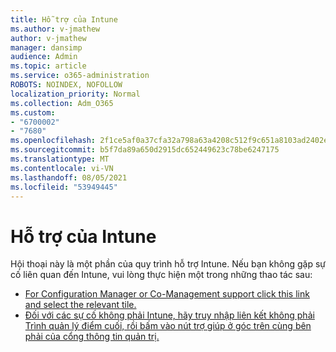 ```yaml
---
title: Hỗ trợ của Intune
ms.author: v-jmathew
author: v-jmathew
manager: dansimp
audience: Admin
ms.topic: article
ms.service: o365-administration
ROBOTS: NOINDEX, NOFOLLOW
localization_priority: Normal
ms.collection: Adm_O365
ms.custom:
- "6700002"
- "7680"
ms.openlocfilehash: 2f1ce5af0a37cfa32a798a63a4208c512f9c651a8103ad2402ee3dd592a952eb
ms.sourcegitcommit: b5f7da89a650d2915dc652449623c78be6247175
ms.translationtype: MT
ms.contentlocale: vi-VN
ms.lasthandoff: 08/05/2021
ms.locfileid: "53949445"
---
```

# <a name="intune-support"></a>Hỗ trợ của Intune

Hội thoại này là một phần của quy trình hỗ trợ Intune. Nếu bạn không gặp sự cố liên quan đến Intune, vui lòng thực hiện một trong những thao tác sau:

- [For Configuration Manager or Co-Management support click this link and select the relevant tile.](https://endpoint.microsoft.com/#blade/Microsoft_Intune_DeviceSettings/SupportMenu/helpSupport)
- [Đối với các sự cố không phải Intune, hãy truy nhập liên kết không phải Trình quản lý điểm cuối, rồi bấm vào nút trợ giúp ở góc trên cùng bên phải của cổng thông tin quản trị.](https://admin.microsoft.com/Adminportal/Home?source=applauncher#/support/requests)
